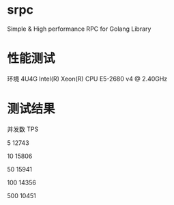 # srpc
Simple &amp; High performance RPC for Golang Library

# 性能测试
环境 4U4G Intel(R) Xeon(R) CPU E5-2680 v4 @ 2.40GHz

# 测试结果
并发数	TPS

5	  12743

10	15806

50	15941

100	14356

500	10451

